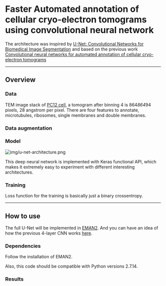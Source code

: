# Faster Automated annotation of cellular cryo-electron tomograms using convolutional neural network

The architecture was inspired by [U-Net: Convolutional Networks for Biomedical Image Segmentation](http://lmb.informatik.uni-freiburg.de/people/ronneber/u-net/) and based on the previous work [Convolutional neural networks for automated annotation of cellular cryo-electron tomograms](https://www.nature.com/articles/nmeth.4405)

---

## Overview

### Data

TEM image stack of [PC12 cell](https://www.ebi.ac.uk/pdbe/entry/emdb/EMD-8594), a tomogram after binning 4 is 864*864*94 pixels, 28 angstrom per pixel. There are four features to annotate, microtubules, ribosomes, single membranes and double membranes. 

### Data augmentation

### Model

![img/u-net-architecture.png](img/u-net-architecture.png)

This deep neural network is implemented with Keras functional API, which makes it extremely easy to experiment with different interesting architectures.


### Training

Loss function for the training is basically just a binary crossentropy.


---

## How to use

The full U-Net will be implemented in [EMAN2](https://blake.bcm.edu/emanwiki/EMAN2). And you can have an idea of how the previous 4-layer CNN works [here](https://blake.bcm.edu/emanwiki/EMAN2/Programs/tomoseg).

### Dependencies

Follow the installation of EMAN2.

Also, this code should be compatible with Python versions 2.7.14.


### Results

